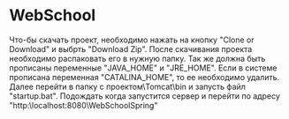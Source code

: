 # WebSchool
Что-бы скачать проект, необходимо нажать на кнопку "Clone or Download" и выбрть "Download Zip".
После скачивания проекта необходимо распаковать его в нужную папку.
Так же должна быть прописаны переменные "JAVA_HOME" и "JRE_HOME".
Если в системе прописана переменная "CATALINA_HOME", то ее необходимо удалить. 
Далее перейти в папку с проектом\Tomcat\bin и запусть файл "startup.bat".
Подождать когда запустится сервер и перейти по адресу "http:\\localhost:8080\WebSchoolSpring\"
